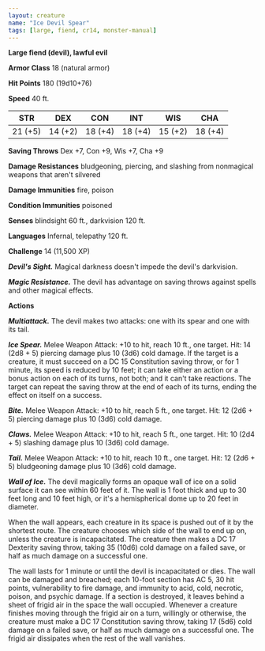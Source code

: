 ```yaml
---
layout: creature
name: "Ice Devil Spear"
tags: [large, fiend, cr14, monster-manual]
---
```


**Large fiend (devil), lawful evil**

**Armor Class** 18 (natural armor)

**Hit Points** 180 (19d10+76)

**Speed** 40 ft.

|   STR   |   DEX   |   CON   |   INT   |   WIS   |   CHA   |
|:-----:|:-----:|:-----:|:-----:|:-----:|:-----:|
| 21 (+5) | 14 (+2) | 18 (+4) | 18 (+4) | 15 (+2) | 18 (+4) |

**Saving Throws** Dex +7, Con +9, Wis +7, Cha +9

**Damage Resistances** bludgeoning, piercing, and slashing from nonmagical weapons that aren't silvered

**Damage Immunities** fire, poison

**Condition Immunities** poisoned

**Senses** blindsight 60 ft., darkvision 120 ft.

**Languages** Infernal, telepathy 120 ft.

**Challenge** 14 (11,500 XP)

***Devil's Sight.*** Magical darkness doesn't impede the devil's darkvision.

***Magic Resistance.*** The devil has advantage on saving throws against spells and other magical effects.

**Actions**

***Multiattack.*** The devil makes two attacks: one with its spear and one with its tail.

***Ice Spear.*** Melee Weapon Attack: +10 to hit, reach 10 ft., one target. Hit: 14 (2d8 + 5) piercing damage plus 10 (3d6) cold damage. If the target is a creature, it must succeed on a DC 15 Constitution saving throw, or for 1 minute, its speed is reduced by 10 feet; it can take either an action or a bonus action on each of its turns, not both; and it can't take reactions. The target can repeat the saving throw at the end of each of its turns, ending the effect on itself on a success.

***Bite.*** Melee Weapon Attack: +10 to hit, reach 5 ft., one target. Hit: 12 (2d6 + 5) piercing damage plus 10 (3d6) cold damage.

***Claws.*** Melee Weapon Attack: +10 to hit, reach 5 ft., one target. Hit: 10 (2d4 + 5) slashing damage plus 10 (3d6) cold damage.

***Tail.*** Melee Weapon Attack: +10 to hit, reach 10 ft., one target. Hit: 12 (2d6 + 5) bludgeoning damage plus 10 (3d6) cold damage.

***Wall of Ice.*** The devil magically forms an opaque wall of ice on a solid surface it can see within 60 feet of it. The wall is 1 foot thick and up to 30 feet long and 10 feet high, or it's a hemispherical dome up to 20 feet in diameter.

When the wall appears, each creature in its space is pushed out of it by the shortest route. The creature chooses which side of the wall to end up on, unless the creature is incapacitated. The creature then makes a DC 17 Dexterity saving throw, taking 35 (10d6) cold damage on a failed save, or half as much damage on a successful one.

The wall lasts for 1 minute or until the devil is incapacitated or dies. The wall can be damaged and breached; each 10-foot section has AC 5, 30 hit points, vulnerability to fire damage, and immunity to acid, cold, necrotic, poison, and psychic damage. If a section is destroyed, it leaves behind a sheet of frigid air in the space the wall occupied. Whenever a creature finishes moving through the frigid air on a turn, willingly or otherwise, the creature must make a DC 17 Constitution saving throw, taking 17 (5d6) cold damage on a failed save, or half as much damage on a successful one. The frigid air dissipates when the rest of the wall vanishes.

